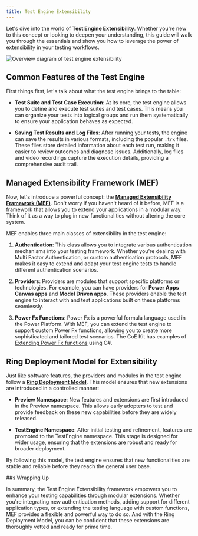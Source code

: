 ```yaml
---
title: Test Engine Extensibility
---
```


Let's dive into the world of **Test Engine Extensibility**. Whether you're new to this concept or looking to deepen your understanding, this guide will walk you through the essentials and show you how to leverage the power of extensibility in your testing workflows.

![Overview diagram of test engine extensibility](/PowerApps-TestEngine/context/media/test-engine-extensibility.png)

## Common Features of the Test Engine

First things first, let's talk about what the test engine brings to the table:

- **Test Suite and Test Case Execution**: At its core, the test engine allows you to define and execute test suites and test cases. This means you can organize your tests into logical groups and run them systematically to ensure your application behaves as expected.

- **Saving Test Results and Log Files**: After running your tests, the engine can save the results in various formats, including the popular `.trx` files. These files store detailed information about each test run, making it easier to review outcomes and diagnose issues. Additionally, log files and video recordings capture the execution details, providing a comprehensive audit trail.

## Managed Extensibility Framework (MEF)

Now, let's introduce a powerful concept: the **[Managed Extensibility Framework (MEF)](https://learn.microsoft.com/en-us/dotnet/framework/mef/)**. Don't worry if you haven't heard of it before, MEF is a framework that allows you to extend your applications in a modular way. Think of it as a way to plug in new functionalities without altering the core system.

MEF enables three main classes of extensibility in the test engine:

1. **Authentication**: This class allows you to integrate various authentication mechanisms into your testing framework. Whether you're dealing with Multi Factor Authentication, or custom authentication protocols, MEF makes it easy to extend and adapt your test engine tests to handle different authentication scenarios.

2. **Providers**: Providers are modules that support specific platforms or technologies. For example, you can have providers for **Power Apps Canvas apps** and **Model Driven apps**. These providers enable the test engine to interact with and test applications built on these platforms seamlessly.

3. **Power Fx Functions**: Power Fx is a powerful formula language used in the Power Platform. With MEF, you can extend the test engine to support custom Power Fx functions, allowing you to create more sophisticated and tailored test scenarios. The CoE Kit has examples of [Extending Power Fx functions](../examples/extending-testengine-powerfx-with-with-csharp-test-scripts.md) using C#.

## Ring Deployment Model for Extensibility

Just like software features, the providers and modules in the test engine follow a **[Ring Deployment Model](./ring-deployment-model.md)**. This model ensures that new extensions are introduced in a controlled manner:

- **Preview Namespace**: New features and extensions are first introduced in the Preview namespace. This allows early adopters to test and provide feedback on these new capabilities before they are widely released.

- **TestEngine Namespace**: After initial testing and refinement, features are promoted to the TestEngine namespace. This stage is designed for wider usage, ensuring that the extensions are robust and ready for broader deployment.

By following this model, the test engine ensures that new functionalities are stable and reliable before they reach the general user base.

##s Wrapping Up

In summary, the Test Engine Extensibility framework empowers you to enhance your testing capabilities through modular extensions. Whether you're integrating new authentication methods, adding support for different application types, or extending the testing language with custom functions, MEF provides a flexible and powerful way to do so. And with the Ring Deployment Model, you can be confident that these extensions are thoroughly vetted and ready for prime time.